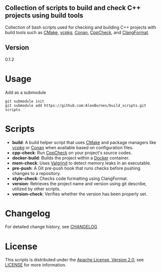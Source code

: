 ## Collection of scripts to build and check C++ projects using build tools

Collection of bash scripts used for checking and building C++ projects with build tools such as
[CMake](https://cmake.org/cmake/help/latest/), [vcpkg](https://vcpkg.io/), [Conan](https://conan.io/center),
[CppCheck](http://cppcheck.net/), and [ClangFormat](https://clang.llvm.org/docs/ClangFormat.html).

## Version

0.1.2

# Usage

Add as a submodule

    git submodule init
    git submodule add https://github.com:AlexBurnes/build_scripts.git scripts

# Scripts

* **build**: A build helper script that uses [CMake](https://cmake.org/cmake/help/latest/) and package managers like
[vcpkg](https://vcpkg.io/) or [Conan](https://conan.io/center) when available based on configuration files.
* **cpp-check**: Run [CppCheck](http://cppcheck.net/) on your project's source codes.
* **docker-build**: Builds the project within a [Docker](https://docs.docker.com/) container.
* **mem-check**: Uses [Valgrind](https://valgrind.org/docs/manual/manual.html) to detect memory leaks in an executable.
* **pre-push**: A Git pre-push hook that runs checks before pushing changes to a repository.
* **style-check**: Checks code formatting using ClangFormat.
* **version**: Retrieves the project name and version using git describe, utilized by other scripts.
* **version-check**: Verifies whether the version has been properly set.

# Changelog

For detailed change history, see [CHANGELOG](CHANGELOG.md)

# License

This scripts is distributed under the [Apache License, Version 2.0](https://www.apache.org/licenses/LICENSE-2.0),
see [LICENSE](https://github.com:AlexBurnes/build_scripts/blob/master/LICENSE) for more information.

